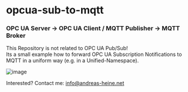 # opcua-sub-to-mqtt
### OPC UA Server -> OPC UA Client / MQTT Publisher -> MQTT Broker  
  
This Repository is not related to OPC UA Pub/Sub!  
Its a small example how to forward OPC UA Subscription Notifications to MQTT in a uniform way (e.g. in a Unified-Namespace).  
  
![image](https://user-images.githubusercontent.com/56362817/213002240-6c20c809-1d2c-4989-88ca-d4899b316aad.png)


Interested? Contact me: info@andreas-heine.net  
